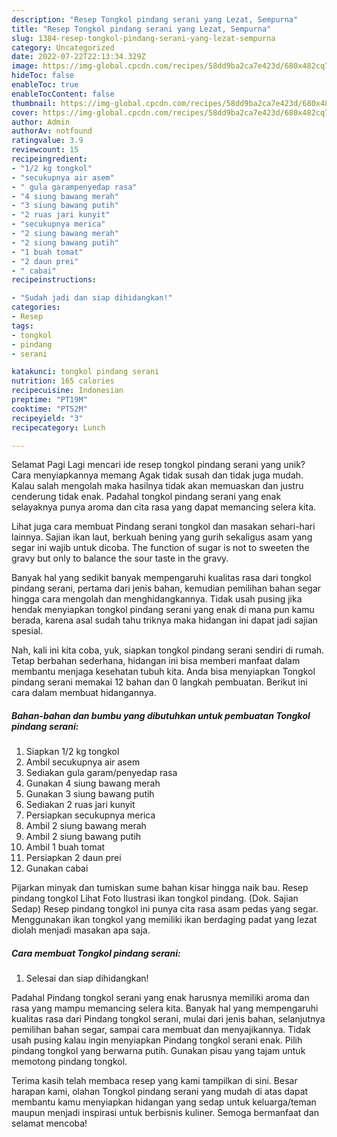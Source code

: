 ```yaml
---
description: "Resep Tongkol pindang serani yang Lezat, Sempurna"
title: "Resep Tongkol pindang serani yang Lezat, Sempurna"
slug: 1384-resep-tongkol-pindang-serani-yang-lezat-sempurna
category: Uncategorized
date: 2022-07-22T22:13:34.329Z
image: https://img-global.cpcdn.com/recipes/58dd9ba2ca7e423d/680x482cq70/tongkol-pindang-serani-foto-resep-utama.jpg
hideToc: false
enableToc: true
enableTocContent: false
thumbnail: https://img-global.cpcdn.com/recipes/58dd9ba2ca7e423d/680x482cq70/tongkol-pindang-serani-foto-resep-utama.jpg
cover: https://img-global.cpcdn.com/recipes/58dd9ba2ca7e423d/680x482cq70/tongkol-pindang-serani-foto-resep-utama.jpg
author: Admin
authorAv: notfound
ratingvalue: 3.9
reviewcount: 15
recipeingredient:
- "1/2 kg tongkol"
- "secukupnya air asem"
- " gula garampenyedap rasa"
- "4 siung bawang merah"
- "3 siung bawang putih"
- "2 ruas jari kunyit"
- "secukupnya merica"
- "2 siung bawang merah"
- "2 siung bawang putih"
- "1 buah tomat"
- "2 daun prei"
- " cabai"
recipeinstructions:

- "Sudah jadi dan siap dihidangkan!"
categories:
- Resep
tags:
- tongkol
- pindang
- serani

katakunci: tongkol pindang serani 
nutrition: 165 calories
recipecuisine: Indonesian
preptime: "PT19M"
cooktime: "PT52M"
recipeyield: "3"
recipecategory: Lunch

---
```



Selamat Pagi Lagi mencari ide resep tongkol pindang serani yang unik? Cara menyiapkannya memang Agak tidak susah dan tidak juga mudah. Kalau salah mengolah maka hasilnya tidak akan memuaskan dan justru cenderung tidak enak. Padahal tongkol pindang serani yang enak selayaknya punya aroma dan cita rasa yang dapat memancing selera kita.


Lihat juga cara membuat Pindang serani tongkol dan masakan sehari-hari lainnya. Sajian ikan laut, berkuah bening yang gurih sekaligus asam yang segar ini wajib untuk dicoba. The function of sugar is not to sweeten the gravy but only to balance the sour taste in the gravy.

Banyak hal yang sedikit banyak mempengaruhi kualitas rasa dari tongkol pindang serani, pertama dari jenis bahan, kemudian pemilihan bahan segar hingga cara mengolah dan menghidangkannya. Tidak usah pusing jika hendak menyiapkan tongkol pindang serani yang enak di mana pun kamu berada, karena asal sudah tahu triknya maka hidangan ini dapat jadi sajian spesial.


Nah, kali ini kita coba, yuk, siapkan tongkol pindang serani sendiri di rumah. Tetap berbahan sederhana, hidangan ini bisa memberi manfaat dalam membantu menjaga kesehatan tubuh kita. Anda bisa menyiapkan Tongkol pindang serani memakai 12 bahan dan 0 langkah pembuatan. Berikut ini cara dalam membuat hidangannya.

<!--inarticleads1-->

##### Bahan-bahan dan bumbu yang dibutuhkan untuk pembuatan Tongkol pindang serani:

1. Siapkan 1/2 kg tongkol
1. Ambil secukupnya air asem
1. Sediakan  gula garam/penyedap rasa
1. Gunakan 4 siung bawang merah
1. Gunakan 3 siung bawang putih
1. Sediakan 2 ruas jari kunyit
1. Persiapkan secukupnya merica
1. Ambil 2 siung bawang merah
1. Ambil 2 siung bawang putih
1. Ambil 1 buah tomat
1. Persiapkan 2 daun prei
1. Gunakan  cabai


Pijarkan minyak dan tumiskan sume bahan kisar hingga naik bau. Resep pindang tongkol Lihat Foto Ilustrasi ikan tongkol pindang. (Dok. Sajian Sedap) Resep pindang tongkol ini punya cita rasa asam pedas yang segar. Menggunakan ikan tongkol yang memiliki ikan berdaging padat yang lezat diolah menjadi masakan apa saja. 

<!--inarticleads2-->

##### Cara membuat Tongkol pindang serani:


1. Selesai dan siap dihidangkan!

Padahal Pindang tongkol serani yang enak harusnya memiliki aroma dan rasa yang mampu memancing selera kita. Banyak hal yang mempengaruhi kualitas rasa dari Pindang tongkol serani, mulai dari jenis bahan, selanjutnya pemilihan bahan segar, sampai cara membuat dan menyajikannya. Tidak usah pusing kalau ingin menyiapkan Pindang tongkol serani enak. Pilih pindang tongkol yang berwarna putih. Gunakan pisau yang tajam untuk memotong pindang tongkol. 

Terima kasih telah membaca resep yang kami tampilkan di sini. Besar harapan kami, olahan Tongkol pindang serani yang mudah di atas dapat membantu kamu menyiapkan hidangan yang sedap untuk keluarga/teman maupun menjadi inspirasi untuk berbisnis kuliner. Semoga bermanfaat dan selamat mencoba!
